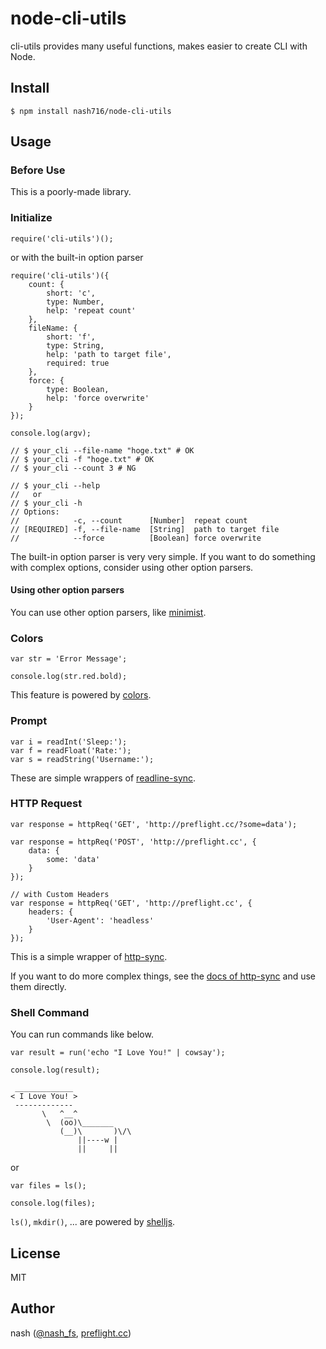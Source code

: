 # node-cli-utils

cli-utils provides many useful functions, makes easier to create CLI with Node.

## Install

```
$ npm install nash716/node-cli-utils
```

## Usage

### Before Use

This is a poorly-made library.

### Initialize

```
require('cli-utils')();
```

or with the built-in option parser

```
require('cli-utils')({
	count: {
		short: 'c',
		type: Number,
		help: 'repeat count'
	},
	fileName: {
		short: 'f',
		type: String,
		help: 'path to target file',
		required: true
	},
	force: {
		type: Boolean,
		help: 'force overwrite'
	}
});

console.log(argv);

// $ your_cli --file-name "hoge.txt" # OK
// $ your_cli -f "hoge.txt" # OK
// $ your_cli --count 3 # NG

// $ your_cli --help
//   or
// $ your_cli -h
// Options:
//            -c, --count      [Number]  repeat count
// [REQUIRED] -f, --file-name  [String]  path to target file
//            --force          [Boolean] force overwrite

```

The built-in option parser is very very simple. If you want to do something with complex options, consider using other option parsers.

#### Using other option parsers

You can use other option parsers, like [minimist](https://github.com/substack/minimist).

### Colors

```
var str = 'Error Message';

console.log(str.red.bold);
```

This feature is powered by [colors](https://github.com/marak/colors.js/).

### Prompt

```
var i = readInt('Sleep:');
var f = readFloat('Rate:');
var s = readString('Username:');
```

These are simple wrappers of [readline-sync](https://github.com/anseki/readline-sync).

### HTTP Request

```
var response = httpReq('GET', 'http://preflight.cc/?some=data');

var response = httpReq('POST', 'http://preflight.cc', {
	data: {
		some: 'data'
	}
});

// with Custom Headers
var response = httpReq('GET', 'http://preflight.cc', {
	headers: {
		'User-Agent': 'headless'
	}
});
```

This is a simple wrapper of [http-sync](https://github.com/dhruvbird/http-sync).

If you want to do more complex things, see the [docs of http-sync](https://github.com/dhruvbird/http-sync) and use them directly.

### Shell Command

You can run commands like below.

```
var result = run('echo "I Love You!" | cowsay');

console.log(result);
```

```
 _____________
< I Love You! >
 -------------
	   \   ^__^
		\  (oo)\_______
		   (__)\       )\/\
			   ||----w |
			   ||     ||
```

or

```
var files = ls();

console.log(files);
```

`ls()`, `mkdir()`, ... are powered by [shelljs](https://github.com/shelljs/shelljs).

## License

MIT

## Author

nash ([@nash_fs](https://twitter.com/nash_fs), [preflight.cc](http://preflight.cc))
